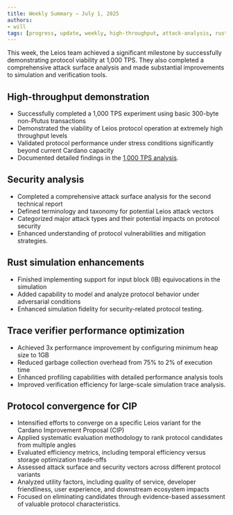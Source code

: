 ```yaml
---
title: Weekly Summary – July 1, 2025
authors:
- will
tags: [progress, update, weekly, high-throughput, attack-analysis, rust-simulation, trace-verification, performance-optimization]
---
```


This week, the Leios team achieved a significant milestone by successfully demonstrating protocol viability at 1,000 TPS. They also completed a comprehensive attack surface analysis and made substantial improvements to simulation and verification tools.

## High-throughput demonstration

- Successfully completed a 1,000 TPS experiment using basic 300-byte non-Plutus transactions
- Demonstrated the viability of Leios protocol operation at extremely high throughput levels
- Validated protocol performance under stress conditions significantly beyond current Cardano capacity
- Documented detailed findings in the [1,000 TPS analysis](https://github.com/input-output-hk/ouroboros-leios/blob/main/analysis/sims/2025w27/analysis.ipynb).

## Security analysis

- Completed a comprehensive attack surface analysis for the second technical report
- Defined terminology and taxonomy for potential Leios attack vectors
- Categorized major attack types and their potential impacts on protocol security
- Enhanced understanding of protocol vulnerabilities and mitigation strategies.

## Rust simulation enhancements

- Finished implementing support for input block (IB) equivocations in the simulation
- Added capability to model and analyze protocol behavior under adversarial conditions
- Enhanced simulation fidelity for security-related protocol testing.

## Trace verifier performance optimization

- Achieved 3x performance improvement by configuring minimum heap size to 1GB
- Reduced garbage collection overhead from 75% to 2% of execution time
- Enhanced profiling capabilities with detailed performance analysis tools
- Improved verification efficiency for large-scale simulation trace analysis.

## Protocol convergence for CIP

- Intensified efforts to converge on a specific Leios variant for the Cardano Improvement Proposal (CIP)
- Applied systematic evaluation methodology to rank protocol candidates from multiple angles
- Evaluated efficiency metrics, including temporal efficiency versus storage optimization trade-offs
- Assessed attack surface and security vectors across different protocol variants
- Analyzed utility factors, including quality of service, developer friendliness, user experience, and downstream ecosystem impacts
- Focused on eliminating candidates through evidence-based assessment of valuable protocol characteristics.
